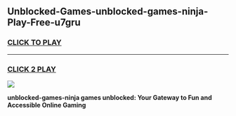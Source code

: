 
## Unblocked-Games-unblocked-games-ninja-Play-Free-u7gru
<h3>
<a href="https://premium76.site?title=unblocked-games-ninja&ref=21A">CLICK TO PLAY</a></h3>
<hr>

<h3>
<a href="https://premium76.site?title=unblocked-games-ninja&ref=21A">CLICK 2 PLAY</a>
  
</h3>

<a href="https://premium76.site?title=unblocked-games-ninja&ref=21A"><img src="https://clearcache.store/games.png"></a>


**unblocked-games-ninja games unblocked: Your Gateway to Fun and Accessible Online Gaming**
